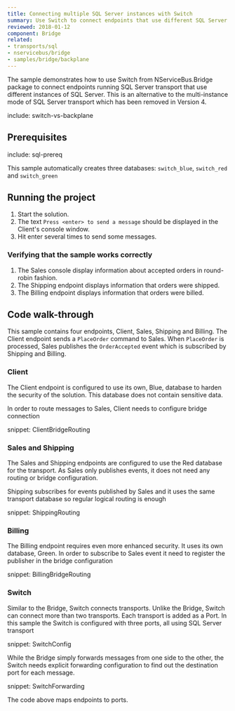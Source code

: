 ```yaml
---
title: Connecting multiple SQL Server instances with Switch
summary: Use Switch to connect endpoints that use different SQL Server instances
reviewed: 2018-01-12
component: Bridge
related:
- transports/sql
- nservicebus/bridge
- samples/bridge/backplane
---
```


The sample demonstrates how to use Switch from NServiceBus.Bridge package to connect endpoints running SQL Server transport that use different instances of SQL Server. This is an alternative to the multi-instance mode of SQL Server transport which has been removed in Version 4.

include: switch-vs-backplane


## Prerequisites

include: sql-prereq

This sample automatically creates three databases: `switch_blue`, `switch_red` and `switch_green`


## Running the project

 1. Start the solution.
 1. The text `Press <enter> to send a message` should be displayed in the Client's console window.
 1. Hit enter several times to send some messages.


### Verifying that the sample works correctly

 1. The Sales console display information about accepted orders in round-robin fashion.
 1. The Shipping endpoint displays information that orders were shipped.
 1. The Billing endpoint displays information that orders were billed.


## Code walk-through

This sample contains four endpoints, Client, Sales, Shipping and Billing. The Client endpoint sends a `PlaceOrder` command to Sales. When `PlaceOrder` is processed, Sales publishes the `OrderAccepted` event which is subscribed by Shipping and Billing.


### Client

The Client endpoint is configured to use its own, Blue, database to harden the security of the solution. This database does not contain sensitive data.

In order to route messages to Sales, Client needs to configure bridge connection

snippet: ClientBridgeRouting


### Sales and Shipping

The Sales and Shipping endpoints are configured to use the Red database for the transport. As Sales only publishes events, it does not need any routing or bridge configuration.

Shipping subscribes for events published by Sales and it uses the same transport database so regular logical routing is enough

snippet: ShippingRouting


### Billing

The Billing endpoint requires even more enhanced security. It uses its own database, Green. In order to subscribe to Sales event it need to register the publisher in the bridge configuration

snippet: BillingBridgeRouting


### Switch

Similar to the Bridge, Switch connects transports. Unlike the Bridge, Switch can connect more than two transports. Each transport is added as a Port. In this sample the Switch is configured with three ports, all using SQL Server transport

snippet: SwitchConfig

While the Bridge simply forwards messages from one side to the other, the Switch needs explicit forwarding configuration to find out the destination port for each message.

snippet: SwitchForwarding

The code above maps endpoints to ports.
